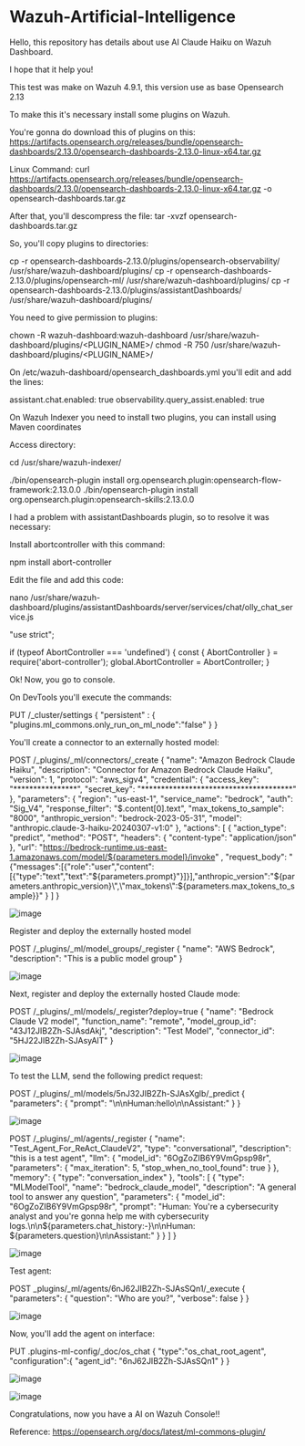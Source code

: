 # Wazuh-Artificial-Intelligence
Hello, this repository has details about use AI Claude Haiku on Wazuh Dashboard.

I hope that it help you!

This test was make on Wazuh 4.9.1, this version use as base Opensearch 2.13

To make this it's necessary install some plugins on Wazuh.

You're gonna do download this of plugins on this:
https://artifacts.opensearch.org/releases/bundle/opensearch-dashboards/2.13.0/opensearch-dashboards-2.13.0-linux-x64.tar.gz

Linux Command:
curl https://artifacts.opensearch.org/releases/bundle/opensearch-dashboards/2.13.0/opensearch-dashboards-2.13.0-linux-x64.tar.gz -o opensearch-dashboards.tar.gz

After that, you'll descompress the file:
tar -xvzf opensearch-dashboards.tar.gz

So, you'll copy plugins to directories:

cp -r opensearch-dashboards-2.13.0/plugins/opensearch-observability/ /usr/share/wazuh-dashboard/plugins/
cp -r opensearch-dashboards-2.13.0/plugins/opensearch-ml/ /usr/share/wazuh-dashboard/plugins/
cp -r opensearch-dashboards-2.13.0/plugins/assistantDashboards/ /usr/share/wazuh-dashboard/plugins/

You need to give permission to plugins:

chown -R wazuh-dashboard:wazuh-dashboard /usr/share/wazuh-dashboard/plugins/<PLUGIN_NAME>/
chmod -R 750 /usr/share/wazuh-dashboard/plugins/<PLUGIN_NAME>/ 

On /etc/wazuh-dashboard/opensearch_dashboards.yml you'll edit and add the lines:

assistant.chat.enabled: true
observability.query_assist.enabled: true

On Wazuh Indexer you need to install two plugins, you can install using Maven coordinates

Access directory:

cd /usr/share/wazuh-indexer/

./bin/opensearch-plugin install org.opensearch.plugin:opensearch-flow-framework:2.13.0.0
./bin/opensearch-plugin install org.opensearch.plugin:opensearch-skills:2.13.0.0

I had a problem with assistantDashboards plugin, so to resolve it was necessary:

Install abortcontroller with this command:

npm install abort-controller

Edit the file and add this code:

nano /usr/share/wazuh-dashboard/plugins/assistantDashboards/server/services/chat/olly_chat_service.js

"use strict";

if (typeof AbortController === 'undefined') {
  const { AbortController } = require('abort-controller');
  global.AbortController = AbortController;
}

Ok! Now, you go to console.

On DevTools you'll execute the commands:

PUT /_cluster/settings
{
  "persistent" : {
    "plugins.ml_commons.only_run_on_ml_node":"false"
  }
}

You'll create a connector to an externally hosted model:

POST /_plugins/_ml/connectors/_create
{
    "name": "Amazon Bedrock Claude Haiku",
    "description": "Connector for Amazon Bedrock Claude Haiku",
    "version": 1,
    "protocol": "aws_sigv4",
    "credential": {
      "access_key": "****************",
      "secret_key": "**************************************"
    },
    "parameters": {
        "region": "us-east-1",
        "service_name": "bedrock",
        "auth": "Sig_V4",
        "response_filter": "$.content[0].text",
        "max_tokens_to_sample": "8000",
        "anthropic_version": "bedrock-2023-05-31",
        "model": "anthropic.claude-3-haiku-20240307-v1:0"
    },
    "actions": [
        {
            "action_type": "predict",
            "method": "POST",
            "headers": {
                "content-type": "application/json"
            },
            "url": "https://bedrock-runtime.us-east-1.amazonaws.com/model/${parameters.model}/invoke"
,
            "request_body": "{\"messages\":[{\"role\":\"user\",\"content\":[{\"type\":\"text\",\"text\":\"${parameters.prompt}\"}]}],\"anthropic_version\":\"${parameters.anthropic_version}\",\"max_tokens\":${parameters.max_tokens_to_sample}}"
        }
    ]
}

![image](https://github.com/user-attachments/assets/42075e75-1580-4f57-9ae7-b58fbd6fc21d)


Register and deploy the externally hosted model

POST /_plugins/_ml/model_groups/_register
{
    "name": "AWS Bedrock",
    "description": "This is a public model group"
}

![image](https://github.com/user-attachments/assets/4f593bb2-438a-47ab-a0b2-a1108bf6aa5d)


Next, register and deploy the externally hosted Claude mode:

POST /_plugins/_ml/models/_register?deploy=true
{
    "name": "Bedrock Claude V2 model",
    "function_name": "remote",
    "model_group_id": "43J12JIB2Zh-SJAsdAkj",
    "description": "Test Model",
    "connector_id": "5HJ22JIB2Zh-SJAsyAlT"
}

![image](https://github.com/user-attachments/assets/58eca8fa-8f6b-4e91-9294-43521f25e2d3)


To test the LLM, send the following predict request:

POST /_plugins/_ml/models/5nJ32JIB2Zh-SJAsXglb/_predict
{
  "parameters": {
    "prompt": "\n\nHuman:hello\n\nAssistant:"
  }
}

![image](https://github.com/user-attachments/assets/3d1e318d-9fd5-4bfc-a0e1-5ccf26b105d6)


POST /_plugins/_ml/agents/_register
{
  "name": "Test_Agent_For_ReAct_ClaudeV2",
  "type": "conversational",
  "description": "this is a test agent",
  "llm": {
    "model_id": "6OgZoZIB6Y9VmGpsp98r",
    "parameters": {
      "max_iteration": 5,
      "stop_when_no_tool_found": true
    }
  },
  "memory": {
    "type": "conversation_index"
  },
  "tools": [
    {
      "type": "MLModelTool",
      "name": "bedrock_claude_model",
      "description": "A general tool to answer any question",
      "parameters": {
        "model_id": "6OgZoZIB6Y9VmGpsp98r",
        "prompt": "Human: You're a cybersecurity analyst and you're gonna help me with cybersecurity logs.\n\n${parameters.chat_history:-}\n\nHuman: ${parameters.question}\n\nAssistant:"
      }
    }
  ]
}

![image](https://github.com/user-attachments/assets/8621cb55-98fe-4e96-b561-d0e97cb599df)


Test agent:

POST _plugins/_ml/agents/6nJ62JIB2Zh-SJAsSQn1/_execute
{
  "parameters": {
    "question": "Who are you?",
    "verbose": false
  }
}

![image](https://github.com/user-attachments/assets/86debab2-1b35-4db7-ab61-e8685d2fd7fa)


Now, you'll add the agent on interface:

PUT .plugins-ml-config/_doc/os_chat
{
    "type":"os_chat_root_agent",
    "configuration":{
        "agent_id": "6nJ62JIB2Zh-SJAsSQn1"
    }
}

![image](https://github.com/user-attachments/assets/36c9097b-a7c2-431d-8e31-14e2e7788dc6)

![image](https://github.com/user-attachments/assets/790cc142-80de-4f73-82f4-3c805ef77cff)

Congratulations, now you have a AI on Wazuh Console!!

Reference: https://opensearch.org/docs/latest/ml-commons-plugin/



